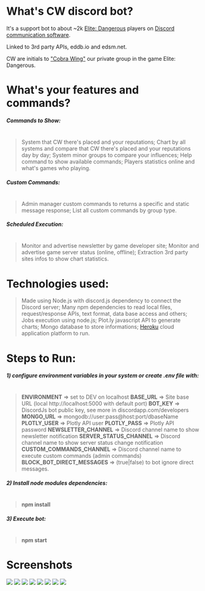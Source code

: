# What's CW discord bot?

It's a support bot to about ~2k [Elite: Dangerous](https://www.elitedangerous.com/) players on [Discord communication software](https://discordapp.com/).

Linked to 3rd party APIs, eddb.io and edsm.net.

CW are initials to ["Cobra Wing"](http://elitedangerouscobra.com.br/) our private group in the game Elite: Dangerous.

#
# What's your features and commands?

##### Commands to Show:
#

> System that CW there's placed and your reputations;
> Chart by all systems and compare that CW there's placed and your reputations day by day;
> System minor groups to compare your influences;
> Help command to show available commands;
> Players statistics online and what's games who playing.

##### Custom Commands:
#

> Admin manager custom commands to returns a specific and static message response;
> List all custom commands by group type.

##### Scheduled Execution:
#

>Monitor and advertise newsletter by game developer site;
>Monitor and advertise game server status (online, offline);
>Extraction 3rd party sites infos to show chart statistics.
#
#
# Technologies used:

>Made using Node.js with discord.js dependency to connect the Discord server;
>Many npm dependencies to read local files, request/response APIs, text format, data base access and others;
>Jobs execution using node.js;
>Plot.ly javascript API to generate charts;
>Mongo database to store informations;
>[Heroku](https://www.heroku.com) cloud application platform to run.

#
# Steps to Run:

##### 1) configure environment variables in your system or create .env file with:
#

>**ENVIRONMENT** => set to DEV on localhost
>**BASE_URL** => Site base URL (local http://localhost:5000 with default port)
>**BOT_KEY** => DiscordJs bot public key, see more in discordapp.com/developers
>**MONGO_URL** => mongodb://user:pass@host:port/dbaseName
>**PLOTLY_USER** => Plotly API user
>**PLOTLY_PASS** => Plotly API password
>**NEWSLETTER_CHANNEL** => Discord channel name to show newsletter notification
>**SERVER_STATUS_CHANNEL** => Discord channel name to show server status change notification
>**CUSTOM_COMMANDS_CHANNEL** => Discord channel name to execute custom commands (admin commands)
>**BLOCK_BOT_DIRECT_MESSAGES** => (true|false) to bot ignore direct messages.

##### 2) Install node modules dependencies:
#
>**npm install**

##### 3) Execute bot:
#
>**npm start**

#
# Screenshots

![](https://i.imgur.com/lvMzPxn.png)
![](https://i.imgur.com/CCeVJSQ.png)
![](https://i.imgur.com/LchOy8X.png)
![](https://imgur.com/Bq4s0A6.png)
![](https://imgur.com/f1kUnhq.png)
![](https://imgur.com/sACws05.png)
![](https://imgur.com/VidCu9j.png)
![](https://imgur.com/l67BtEv.png)